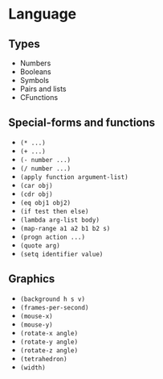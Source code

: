 Language
========

Types
-----

- Numbers
- Booleans
- Symbols
- Pairs and lists
- CFunctions

Special-forms and functions
---------------------------

- `(* ...)`
- `(+ ...)`
- `(- number ...)`
- `(/ number ...)`
- `(apply function argument-list)`
- `(car obj)`
- `(cdr obj)`
- `(eq obj1 obj2)`
- `(if test then else)`
- `(lambda arg-list body)`
- `(map-range a1 a2 b1 b2 s)`
- `(progn action ...)`
- `(quote arg)`
- `(setq identifier value)`

Graphics
--------

- `(background h s v)`
- `(frames-per-second)`
- `(mouse-x)`
- `(mouse-y)`
- `(rotate-x angle)`
- `(rotate-y angle)`
- `(rotate-z angle)`
- `(tetrahedron)`
- `(width)`
